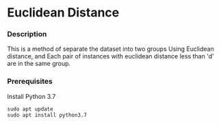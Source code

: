 # Euclidean Distance

### Description
This is a method of separate the dataset into two groups Using Euclidean distance, and Each pair of instances with euclidean distance less than 'd' are in the
same group.

### Prerequisites
Install Python 3.7

```
sudo apt update
sudo apt install python3.7
```
